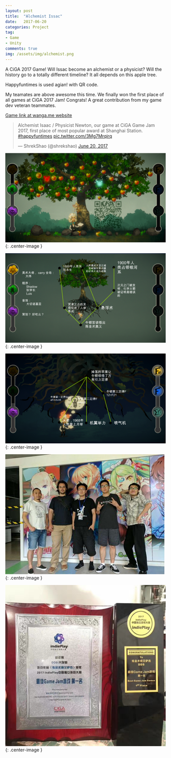 ```yaml
---
layout: post
title:  "Alchemist Issac"
date:   2017-06-20
categories: Project
tag: 
- Game
- Unity
comments: true
img: /assets/img/alchemist.png
---
```


A CiGA 2017 Game! Will Issac become an alchemist or a physicist? Will the history go to a totally different timeline? It all depends on this apple tree. 

Happyfuntimes is used agian! with QR code.

My teamates are above awesome this time. We finally won the first place of all games at CiGA 2017 Jam! Congrats! A great contribution from my game dev veteran teammates.

<!--more-->

[Game link at wanga.me website](http://wanga.me/CGJ2017/detail?game=99)

<blockquote class="twitter-video" data-lang="en"><p lang="en" dir="ltr">Alchemist Isaac / Physicist Newton, our game at CiGA Game Jam 2017, first place of most popular award at Shanghai Station. <a href="https://twitter.com/hashtag/happyfuntimes?src=hash">#happyfuntimes</a> <a href="https://t.co/3Mg7Mrqirq">pic.twitter.com/3Mg7Mrqirq</a></p>&mdash; ShrekShao (@shrekshao) <a href="https://twitter.com/shrekshao/status/877181100359008258">June 20, 2017</a></blockquote>
<script async src="//platform.twitter.com/widgets.js" charset="utf-8"></script>

![](/assets/img/alchemist/screenshot4.png){: .center-image }

![](/assets/img/alchemist/screenshot2.png){: .center-image }

![](/assets/img/alchemist/screenshot6.png){: .center-image }

![](/assets/img/alchemist/team.jpg){: .center-image }

![](/assets/img/alchemist/prize.jpg){: .center-image }